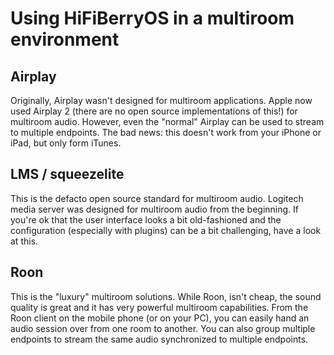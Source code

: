 # Using HiFiBerryOS in a multiroom environment

## Airplay

Originally, Airplay wasn't designed for multiroom applications. Apple now used Airplay 2 
(there are no open source implementations of this!) for multiroom audio.
However, even the "normal" Airplay can be used to stream to multiple endpoints. The bad news:
this doesn't work from your iPhone or iPad, but only form iTunes.  

## LMS / squeezelite

This is the defacto open source standard for multiroom audio. Logitech media server was designed
for multiroom audio from the beginning. If you're ok that the user interface looks a bit old-fashioned
and the configuration (especially with plugins) can be a bit challenging, have a look at this.

## Roon

This is the "luxury" multiroom solutions. While Roon, isn't cheap, the sound quality is great and
it has very powerful multiroom capabilities. From the Roon client on the mobile phone (or on your PC), 
you  can easily hand an audio session over from one room to another. You can also group multiple 
endpoints to stream the same audio synchronized to multiple endpoints.

